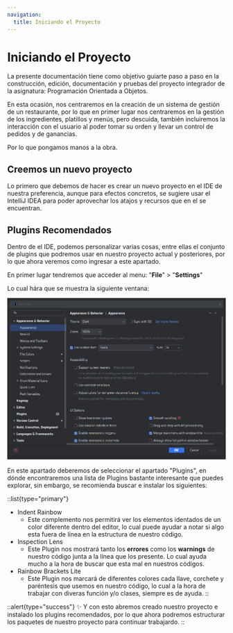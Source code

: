 ```yaml
---
navigation:
  title: Iniciando el Proyecto
---
```

# Iniciando el Proyecto

La presente documentación tiene como objetivo guiarte paso a paso en la construcción, edición, documentación y pruebas del proyecto integrador de la asignatura: Programación Orientada a Objetos.

En esta ocasión, nos centraremos en la creación de un sistema de gestión de un restaurante, por lo que en primer lugar nos centraremos en la gestión de los ingredientes, platillos y menús, pero descuida, también incluiremos la interacción con el usuario al poder tomar su orden y llevar un control de pedidos y de ganancias.

Por lo que pongamos manos a la obra.

## Creemos un nuevo proyecto

Lo primero que debemos de hacer es crear un nuevo proyecto en el IDE de nuestra preferencia, aunque para efectos concretos, se sugiere usar el IntelliJ IDEA para poder aprovechar los atajos y recursos que en el se encuentran.

## Plugins Recomendados

Dentro de el IDE, podemos personalizar varias cosas, entre ellas el conjunto de plugins que podremos usar en nuestro proyecto actual y posteriores, por lo que ahora veremos como ingresar a este apartado.

En primer lugar tendremos que acceder al menu: "**File**" > "**Settings**"

Lo cual hára que se muestra la siguiente ventana:

![plugins 1.png](/plugins%201.png)

En este apartado deberemos de seleccionar el apartado "Plugins", en dónde encontraremos una lista de Plugins bastante interesante que puedes explorar, sin embargo, se recomienda buscar e instalar los siguientes:

::list{type="primary"}
- Indent Rainbow
  - Este complemento nos permitirá ver los elementos identados de un color diferente dentro del editor, lo cual puede ayudar a notar si algo esta fuera de línea en la estructura de nuestro código.
- Inspection Lens
  - Este Plugin nos mostrará tanto los **errores** como los **warnings** de nuestro código junta a la línea que los presente. Lo cual ayuda mucho a la hora de buscar que esta mal en nuestros códigos.
- Rainbow Brackets Lite
  - Este Plugin nos marcará de diferentes colores cada llave, corchete y paréntesis que usemos en nuestro código, lo cual a la hora de trabajar con diveras función y/o clases, siempre es de ayuda.
::

::alert{type="success"}
✨ Y con esto abremos creado nuestro proyecto e instalado los plugins recomendados, por lo que ahora podremos estructurar los paquetes de nuestro proyecto para continuar trabajardo.
::
